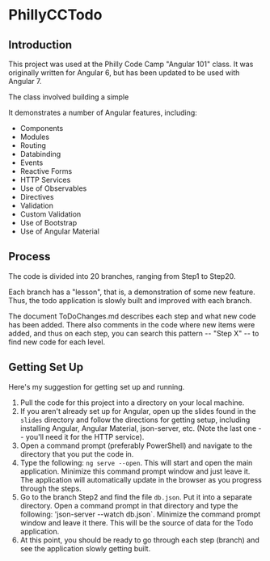 # PhillyCCTodo

## Introduction

This project was used at the Philly Code Camp "Angular 101" class. It was originally written for Angular 6, but has been updated to be used with Angular 7.

The class involved building a simple

It demonstrates a number of Angular features, including:

- Components
- Modules
- Routing
- Databinding
- Events
- Reactive Forms
- HTTP Services
- Use of Observables
- Directives
- Validation
- Custom Validation
- Use of Bootstrap
- Use of Angular Material

## Process

The code is divided into 20 branches, ranging from Step1 to Step20.

Each branch has a "lesson", that is, a demonstration of some new feature. Thus, the todo application is slowly built and improved with each branch.

The document ToDoChanges.md describes each step and what new code has been added. There also comments in the code where new items were added, and thus on each step, you can search this pattern -- "Step X" -- to find new code for each level.

## Getting Set Up

Here's my suggestion for getting set up and running.

1. Pull the code for this project into a directory on your local machine.
2. If you aren't already set up for Angular, open up the slides found in the `slides` directory and follow the directions for getting setup, including installing Angular, Angular Material, json-server, etc. (Note the last one -- you'll need it for the HTTP service).
3. Open a command prompt (preferably PowerShell) and navigate to the directory that you put the code in.
4. Type the following: `ng serve --open`. This will start and open the main application. Minimize this command prompt window and just leave it. The application will automatically update in the browser as you progress through the steps.
5. Go to the branch Step2 and find the file `db.json`. Put it into a separate directory. Open a command prompt in that directory and type the following: 'json-server --watch db.json`. Minimize the command prompt window and leave it there. This will be the source of data for the Todo application.
6. At this point, you should be ready to go through each step (branch) and see the application slowly getting built.
